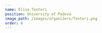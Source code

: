 ```yaml
---
name: Elisa Tentori
position: University of Padova
image_path: /images/organizers/Tentori.png
order: 8
---
```

